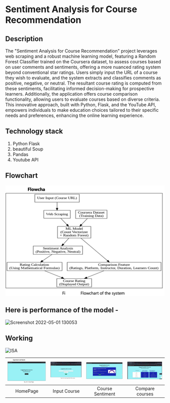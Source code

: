 # Sentiment Analysis for Course Recommendation

## Description

The "Sentiment Analysis for Course Recommendation" project leverages web scraping and a robust machine learning model, featuring a Random Forest Classifier trained on the Coursera dataset, to assess courses based on user comments and sentiments, offering a more nuanced rating system beyond conventional star ratings. Users simply input the URL of a course they wish to evaluate, and the system extracts and classifies comments as positive, negative, or neutral. The resultant course rating is computed from these sentiments, facilitating informed decision-making for prospective learners. Additionally, the application offers course comparison functionality, allowing users to evaluate courses based on diverse criteria. This innovative approach, built with Python, Flask, and the YouTube API, empowers individuals to make education choices tailored to their specific needs and preferences, enhancing the online learning experience.

## Technology stack

1. Python Flask
2. beautiful Soup
3. Pandas
4. Youtube API

## Flowchart

<img src="./working/flowchart.png" width="1000">

## Here is performance of the model -

<img width="350" alt="Screenshot 2022-05-01 130053" src="https://user-images.githubusercontent.com/76464970/166136606-f5783a32-0e55-49ec-a039-1099fbc10e52.png">

## Working

![ISA](https://user-images.githubusercontent.com/76464970/166136619-cd8c02de-2ed2-49e2-a048-d9ad5c28f659.gif)

| <img src="working/home.png" > | <img src="working/platform.png"> | <img src="working/coursera.png" > | <img src="working/compare-course.png"> |
| :---------------------------: | :------------------------------: | :-------------------------------: | :------------------------------------: |
|           HomePage            |           Input Course           |         Course Sentiment          |            Compare courses             |
